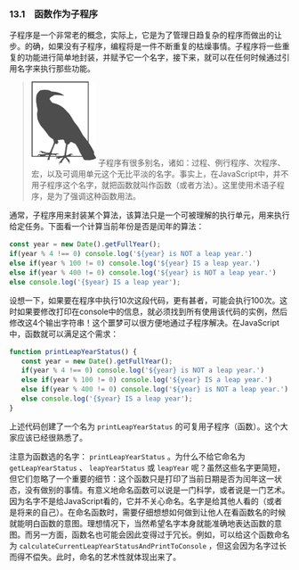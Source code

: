 ### 13.1　函数作为子程序

子程序是一个非常老的概念，实际上，它是为了管理日趋复杂的程序而做出的让步。的确，如果没有子程序，编程将是一件不断重复的枯燥事情。子程序将一些重复的功能进行简单地封装，并赋予它一个名字，接下来，就可以在任何时候通过引用名字来执行那些功能。

> <img class="my_markdown" src="../images/2.png" style="width:116px;  height: 151px; " width="10%"/>
> 子程序有很多别名，诸如：过程、例行程序、次程序、宏，以及可调用单元这个无比平淡的名字。事实上，在JavaScript中，并不用子程序这个名字，就把函数就叫作函数（或者方法）。这里使用术语子程序，是为了强调这种函数用法。

通常，子程序用来封装某个算法，该算法只是一个可被理解的执行单元，用来执行给定任务。下面看一个计算当前年份是否是闰年的算法：

```javascript
const year = new Date().getFullYear();
if(year % 4 !== 0) console.log('${year} is NOT a leap year.')
else if(year % 100 != 0) console.log('${year} IS a leap year.')
else if(year % 400 != 0) console.log('${year} is NOT a leap year.')
else console.log('{$year} IS a leap year');
```

设想一下，如果要在程序中执行10次这段代码，更有甚者，可能会执行100次。这时如果要修改打印在console中的信息，就必须找到所有使用该代码的实例，然后修改这4个输出字符串！这个噩梦可以很方便地通过子程序解决。在JavaScript中，函数就可以满足这个需求：

```javascript
function printLeapYearStatus() {
   const year = new Date().getFullYear();
   if(year % 4 !== 0) console.log('${year} is NOT a leap year.')
   else if(year % 100 != 0) console.log('${year} IS a leap year.')
   else if(year % 400 != 0) console.log('${year} is NOT a leap year.')
   else console.log('{$year} IS a leap year');
}
```

上述代码创建了一个名为 `printLeapYearStatus` 的可复用子程序（函数）。这个大家应该已经很熟悉了。

注意为函数选的名字： `printLeapYearStatus` 。为什么不给它命名为 `getLeapYearStatus` 、 `leapYearStatus` 或 `leapYear` 呢？虽然这些名字更简短，但它们忽略了一个重要的细节：这个函数只是打印了当前日期是否为闰年这一状态，没有做别的事情。有意义地命名函数可以说是一门科学，或者说是一门艺术。因为名字不是给JavaScript看的，它并不关心命名。名字是给其他人看的（或者是将来的自己）。在命名函数时，需要仔细想想如何做到让他人在看函数名的时候就能明白函数的意图。理想情况下，当然希望名字本身就能准确地表达函数的意图。而另一方面，函数名也可能会因此变得过于冗长。例如，可以给这个函数命名为 `calculateCurrentLeapYearStatusAndPrintToConsole` ，但这会因为名字过长而得不偿失。此时，命名的艺术性就体现出来了。

